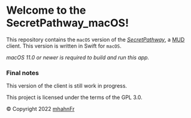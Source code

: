 #  Welcome to the SecretPathway_macOS!
This repository contains the `macOS` version of the *[SecretPathway]*, a [MUD] client. This
version is written in Swift for `macOS`.

_macOS 11.0 or newer is required to build and run this app._

### Final notes
This version of the client is still work in progress.

This project is licensed under the terms of the GPL 3.0.

© Copyright 2022 [mhahnFr](https://www.github.com/mhahnFr)

[SecretPathway]: https://www.github.com/mhahnFr/SecretPathway
[MUD]: https://en.wikipedia.org/wiki/MUD
